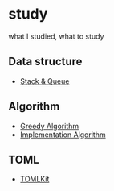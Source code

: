 # study
what I studied, what to study

## Data structure
* [Stack & Queue](https://github.com/yujung7768903/study/blob/main/algorithm_and_data_structure/stack_and_queue/stack_and_queue.md)

## Algorithm
* [Greedy Algorithm](https://github.com/yujung7768903/study/pull/29)
* [Implementation Algorithm](https://github.com/yujung7768903/study/pull/33)

## TOML
* [TOMLKit](https://velog.io/@youjung/TOML-kit%EB%A1%9C-%EC%A3%BC%EC%84%9D-%EB%B3%B4%EC%A1%B4%ED%95%98%EB%A9%B4%EC%84%9C-toml%ED%8C%8C%EC%9D%BC-%EC%88%98%EC%A0%95%ED%95%98%EA%B8%B0)
